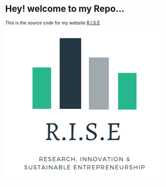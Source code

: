 # Hey! welcome to my Repo...

This is the _source code_ for my website [R.I.S.E](http://rise.epizy.com)
![R.I.S.E](rise.png)
